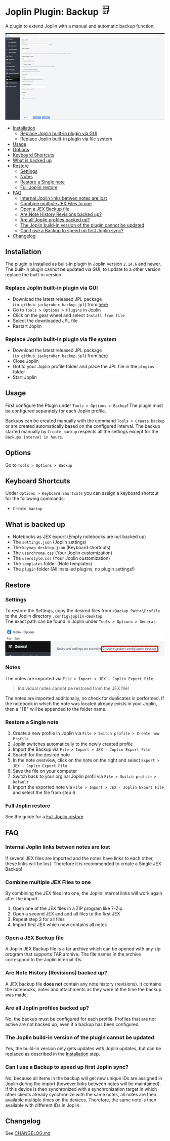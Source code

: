 # Joplin Plugin: Backup <img src=img/icon_32.png>

A plugin to extend Joplin with a manual and automatic backup function.

<!-- markdownlint-disable MD033 -->
<!-- markdownlint-disable MD028 -->
<!-- markdownlint-disable MD007 -->

<img src=img/main.png>

<!-- prettier-ignore-start -->
<!-- TOC depthfrom:2 orderedlist:false -->

- [Installation](#installation)
    - [Replace Joplin built-in plugin via GUI](#replace-joplin-built-in-plugin-via-gui)
    - [Replace Joplin built-in plugin via file system](#replace-joplin-built-in-plugin-via-file-system)
- [Usage](#usage)
- [Options](#options)
- [Keyboard Shortcuts](#keyboard-shortcuts)
- [What is backed up](#what-is-backed-up)
- [Restore](#restore)
    - [Settings](#settings)
    - [Notes](#notes)
    - [Restore a Single note](#restore-a-single-note)
    - [Full Joplin restore](#full-joplin-restore)
- [FAQ](#faq)
    - [Internal Joplin links betwen notes are lost](#internal-joplin-links-betwen-notes-are-lost)
    - [Combine multiple JEX Files to one](#combine-multiple-jex-files-to-one)
    - [Open a JEX Backup file](#open-a-jex-backup-file)
    - [Are Note History Revisions backed up?](#are-note-history-revisions-backed-up)
    - [Are all Joplin profiles backed up?](#are-all-joplin-profiles-backed-up)
    - [The Joplin build-in version of the plugin cannot be updated](#the-joplin-build-in-version-of-the-plugin-cannot-be-updated)
    - [Can I use a Backup to speed up first Joplin sync?](#can-i-use-a-backup-to-speed-up-first-joplin-sync)
- [Changelog](#changelog)

<!-- /TOC -->
<!-- prettier-ignore-end -->

## Installation

The plugin is installed as built-in plugin in Joplin version `2.14.6` and newer.
The built-in plugin cannot be updated via GUI, to update to a other version replace the built-in version.

### Replace Joplin built-in plugin via GUI

- Download the latest released JPL package (`io.github.jackgruber.backup.jpl`) from [here](https://github.com/JackGruber/joplin-plugin-backup/releases/latest)
- Go to `Tools > Options > Plugins` in Joplin
- Click on the gear wheel and select `Install from file`
- Select the downloaded JPL file
- Restart Joplin

### Replace Joplin built-in plugin via file system

- Download the latest released JPL package (`io.github.jackgruber.backup.jpl`) from [here](https://github.com/JackGruber/joplin-plugin-backup/releases/latest)
- Close Joplin
- Got to your Joplin profile folder and place the JPL file in the `plugins` folder
- Start Joplin

## Usage

First configure the Plugin under `Tools > Options > Backup`!
The plugin must be configured separately for each Joplin profile.

Backups can be created manually with the command `Tools > Create backup` or are created automatically based on the configured interval.
The backup started manually by `Create backup` respects all the settings except for the `Backups interval in hours`.

## Options

Go to `Tools > Options > Backup`

## Keyboard Shortcuts

Under `Options > Keyboard Shortcuts` you can assign a keyboard shortcut for the following commands:

- `Create backup`

## What is backed up

- Notebooks as JEX export (Empty notebooks are not backed up)
- The `settings.json` (Joplin settings)
- The `keymap-desktop.json` (Keyboard shortcuts)
- The `userchrome.css` (Your Joplin customization)
- The `userstyle.css` (Your Joplin customization)
- The `templates` folder (Note templates)
- The `plugin` folder (All installed plugins, no plugin settings!)

## Restore

### Settings

To restore the Settings, copy the desired files from `<Backup Path>\Profile` to the Joplin directory `.config\joplin-desktop`.  
The exact path can be found in Joplin under `Tools > Options > General`:

<img src=img/joplin_path_in_gui.jpg>

### Notes

The notes are imported via `File > Import > JEX - Joplin Export File`.

> Individual notes cannot be restored from the JEX file!

The notes are imported additionally, no check for duplicates is performed.
If the notebook in which the note was located already exists in your Joplin, then a "(1)" will be appended to the folder name.

### Restore a Single note

1. Create a new profile in Joplin via `File > Switch profile > Create new Profile`
2. Joplin switches automatically to the newly created profile
3. Import the Backup via `File > Import > JEX - Joplin Export File`
4. Search for the desired note
5. In the note overview, click on the note on the right and select `Export > JEX - Joplin Export File`
6. Save the file on your computer
7. Switch back to your orginal Joplin profil via `File > Switch profile > Default`
8. Import the exported note via `File > Import > JEX - Joplin Export File` and select the file from step 6

### Full Joplin restore

See the guide for a [Full Joplin restore](FULLRESTORE.md)

## FAQ

### Internal Joplin links betwen notes are lost

If several JEX files are imported and the notes have links to each other, these links will be lost.
Therefore it is recommended to create a Single JEX Backup!

### Combine multiple JEX Files to one

By combining the JEX files into one, the Joplin internal links will work again after the import.

1. Open one of the JEX files in a ZIP program like 7-Zip
2. Open a second JEX and add all files to the first JEX
3. Repeat step 2 for all files
4. Import first JEX which now contains all notes

### Open a JEX Backup file

A Joplin JEX Backup file is a tar archive which can be opened with any zip program that supports TAR archive.
The file names in the archive correspond to the Joplin internal IDs.

### Are Note History (Revisions) backed up?

A JEX backup file **does not** contain any note history (revisions). It contains the notebooks, notes and attachments as they were at the time the backup was made.

### Are all Joplin profiles backed up?

No, the backup must be configured for each profile.
Profiles that are not active are not backed up, even if a backup has been configured.

### The Joplin build-in version of the plugin cannot be updated

Yes, the build-in version only gets updates with Joplin updates, but can be replaced as described in the [Installation](#installation) step.

### Can I use a Backup to speed up first Joplin sync?

No, because all items in the backup will get new unique IDs are assigned in Joplin during the import (however links between notes will be maintained).
If this device is then synchronized with a synchronization target in which other clients already synchronize with the same notes, all notes are then available multiple times on the devices.
Therefore, the same note is then available with different IDs in Joplin.

## Changelog

See [CHANGELOG.md](CHANGELOG.md)

